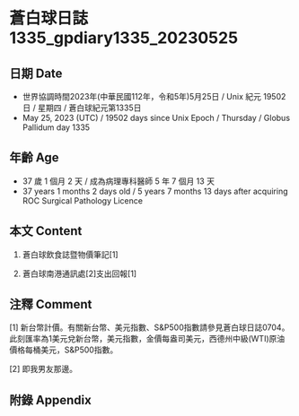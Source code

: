 [_metadata_:encoding]: - "utf-8"
[_metadata_:language]: - "zh-Hant-TW"
[_metadata_:fileformat]: - "markdown"
[_metadata_:MIME_type]: - "text/plain"
[_metadata_:markdown_version]: - "commonmark version 0.30"
[_metadata_:markdown_spec]: - "https://spec.commonmark.org/0.30/"

# 蒼白球日誌1335_gpdiary1335_20230525 #

## 日期 Date ##

* 世界協調時間2023年(中華民國112年，令和5年)5月25日 / Unix 紀元 19502 日 / 星期四 / 蒼白球紀元第1335日
* May 25, 2023 (UTC) / 19502 days since Unix Epoch / Thursday / Globus Pallidum day 1335

## 年齡 Age ##

* 37 歲 1 個月 2 天 / 成為病理專科醫師 5 年 7 個月 13 天
* 37 years 1 months 2 days old / 5 years 7 months 13 days after acquiring ROC Surgical Pathology Licence

## 本文 Content ##

1. 蒼白球飲食誌暨物價筆記[1]

    
2. 蒼白球南港通訊處[2]支出回報[1]

    

## 注釋 Comment ##

[1] 新台幣計價。有關新台幣、美元指數、S&P500指數請參見蒼白球日誌0704。此刻匯率為1美元兌新台幣，美元指數，金價每盎司美元，西德州中級(WTI)原油價格每桶美元，S&P500指數。


[2] 即我男友那邊。



## 附錄 Appendix ##


